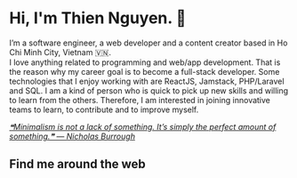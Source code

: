 # Hi, I'm Thien Nguyen. 👋
I’m a software engineer, a web developer and a content creator based in Ho Chi Minh City, Vietnam 
🇻🇳.<br />
I love anything related to programming and web/app development. That is the reason why my career goal is to become a full-stack developer. Some technologies that I enjoy working with are ReactJS, Jamstack, PHP/Laravel and SQL. I am a kind of person who is quick to pick up new skills and willing to learn from the others. Therefore, I am interested in joining innovative teams to learn, to contribute and to improve myself. 

<a href='https://github.com/marketplace/actions/quote-readme'>
<!--STARTS_HERE_QUOTE_README-->
<i>❝Minimalism is not a lack of something. It’s simply the perfect amount of something.❞ — Nicholas Burrough</i>
<!--ENDS_HERE_QUOTE_README-->
</a>


## Find me around the web

